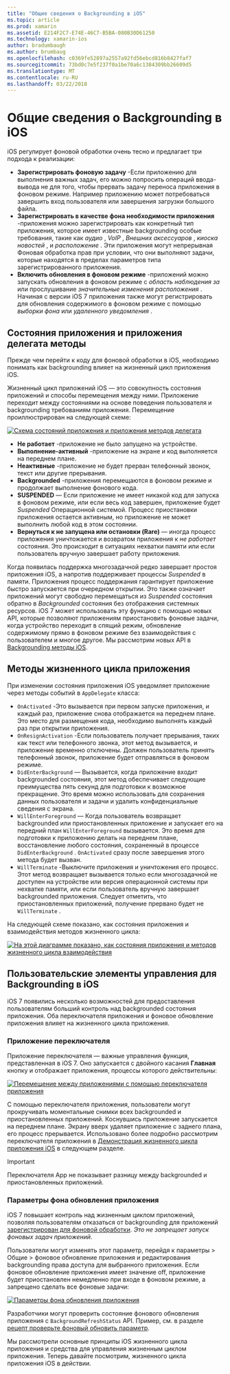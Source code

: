 ```yaml
---
title: "Общие сведения о Backgrounding в iOS"
ms.topic: article
ms.prod: xamarin
ms.assetid: E214F2C7-E74E-46C7-B5BA-080B30D61250
ms.technology: xamarin-ios
author: bradumbaugh
ms.author: brumbaug
ms.openlocfilehash: c0369fe52897a2557a92fd56ebcd816b8427faf7
ms.sourcegitcommit: 73bd0c7e5f237f0a1be70a6c1384309bb26609d5
ms.translationtype: MT
ms.contentlocale: ru-RU
ms.lasthandoff: 03/22/2018
---
```

# <a name="introduction-to-backgrounding-in-ios"></a>Общие сведения о Backgrounding в iOS

iOS регулирует фоновой обработки очень тесно и предлагает три подхода к реализации:

-  **Зарегистрировать фоновую задачу** -Если приложению для выполнения важных задач, его можно попросить операций ввода-вывода не для того, чтобы прервать задачу переноса приложения в фоновом режиме. Например приложению может потребоваться завершить вход пользователя или завершения загрузки большого файла.
-  **Зарегистрировать в качестве фона необходимости приложения** -приложения можно зарегистрировать как конкретный тип приложения, которое имеет известные backgrounding особые требования, такие как *аудио* , *VoIP* ,  *Внешних аксессуаров* , *киоска новостей* , и *расположение* . Эти приложения могут непрерывная Фоновая обработка прав при условии, что они выполняют задачи, которые находятся в пределах параметров типа зарегистрированного приложения.
-  **Включить обновления в фоновом режиме** -приложений можно запускать обновления в фоновом режиме с *область наблюдения за* или прослушивание *значительные изменения расположения* . Начиная с версии iOS 7 приложения также могут регистрировать для обновления содержимого в фоновом режиме с помощью *выборки фона* или *удаленного уведомления* .


## <a name="application-states-and-application-delegate-methods"></a>Состояния приложения и приложения делегата методы

Прежде чем перейти к коду для фоновой обработки в iOS, необходимо понимать как backgrounding влияет на жизненный цикл приложения iOS.

Жизненный цикл приложений iOS — это совокупность состояния приложений и способы перемещения между ними. Приложение переходит между состояниями на основе поведения пользователя и backgrounding требованиям приложения. Перемещение проиллюстрирован на следующей схеме:

 [![](introduction-to-backgrounding-in-ios-images/applicationlifecycle-.png "Схема состояний приложения и приложения методов делегата")](introduction-to-backgrounding-in-ios-images/applicationlifecycle-.png#lightbox)

-  **Не работает** -приложение не было запущено на устройстве.
-  **Выполнение-активный** -приложение на экране и код выполняется на переднем плане.
-  **Неактивные** -приложение не будет прерван телефонный звонок, текст или другие прерывания.
-  **Backgrounded** -приложения перемещаются в фоновом режиме и продолжает выполнение фонового кода.
-  **SUSPENDED** — Если приложение не имеет никакой код для запуска в фоновом режиме, или если весь код завершен, приложение будет *Suspended* Операционной системой. Процесс приостановки приложения остается активным, но приложение не может выполнить любой код в этом состоянии.
-  **Вернуться к не запущена или остановки (Rare)** — иногда процесс приложения уничтожается и возвратом приложения к *не работает* состояния. Это происходит в ситуациях нехватки памяти или если пользователь вручную завершает работу приложения.


Когда появилась поддержка многозадачной редко завершает простоя приложения iOS, а напротив поддерживает процессы *Suspended* в памяти. Приложения процесс поддержания гарантирует приложение быстро запускается при очередном открытии. Это также означает приложений могут свободно перемещаться из *Suspended* состояния обратно в *Backgrounded* состояния без отображения системных ресурсов. iOS 7 может использовать эту функцию с помощью новых API, которые позволяют приложениям приостановить фоновые задачи, когда устройство переходит в спящий режим, обновление содержимому прямо в фоновом режиме без взаимодействия с пользователем и многое другое. Мы рассмотрим новых API в [Backgrounding методы iOS](~/ios/app-fundamentals/backgrounding/ios-backgrounding-techniques/index.md).

## <a name="application-lifecycle-methods"></a>Методы жизненного цикла приложения

При изменении состояния приложения iOS уведомляет приложение через методы событий в `AppDelegate` класса:

-  `OnActivated` -Это вызывается при первом запуске приложения, и каждый раз, приложение снова отображается на переднем плане. Это место для размещения кода, необходимо выполнять каждый раз при открытии приложения.
-  `OnResignActivation` -Если пользователь получает прерывания, таких как текст или телефонного звонка, этот метод вызывается, и приложение временно отключены. Должен пользователь принять телефонный звонок, приложение будет отправляться в фоновом режиме.
-  `DidEnterBackground` — Вызывается, когда приложение входит backgrounded состояния, этот метод обеспечивает следующие преимущества пять секунд для подготовки к возможное прекращение. Это время можно использовать для сохранения данных пользователя и задачи и удалить конфиденциальные сведения с экрана.
-  `WillEnterForeground` — Когда пользователь возвращает backgrounded или приостановленных приложение и запускает его на передний план `WillEnterForeground` вызывается. Это время для подготовки к приложению делать на переднем плане, восстановление любого состояния, сохраненный в процессе `DidEnterBackground` .  `OnActivated` сразу после завершения этого метода будет вызван.
-  `WillTerminate` -Выключите приложения и уничтожения его процесс. Этот метод возвращает вызывается только если многозадачной не доступен на устройстве или версия операционной системы при нехватке памяти, или если пользователь вручную завершает backgrounded приложения. Следует отметить, что приостановленных приложений, получение прервано будет не `WillTerminate` .


На следующей схеме показано, как состояния приложения и взаимодействия методов жизненного цикла:

 [![](introduction-to-backgrounding-in-ios-images/image2.png "На этой диаграмме показано, как состояния приложения и методов жизненного цикла взаимодействия")](introduction-to-backgrounding-in-ios-images/image2.png#lightbox)

## <a name="user-controls-for-backgrounding-in-ios"></a>Пользовательские элементы управления для Backgrounding в iOS

iOS 7 появились несколько возможностей для предоставления пользователям больший контроль над backgrounded состояния приложения. Оба переключателя приложения и фоновое обновление приложения влияет на жизненного цикла приложения.

### <a name="app-switcher"></a>Приложение переключателя

Приложение переключателя — важные управления функция, представленная в iOS 7. Оно запускается с двойного касания **Главная** кнопку и отображает приложения, процессы которого действительны:

 [![](introduction-to-backgrounding-in-ios-images/app-switcher-.png "Перемещение между приложениями с помощью переключателя приложения")](introduction-to-backgrounding-in-ios-images/app-switcher-.png#lightbox)

С помощью переключателя приложения, пользователи могут прокручивать моментальные снимки всех backgrounded и приостановленных приложений. Коснувшись приложение запускается на переднем плане. Экрану вверх удаляет приложение с заднего плана, его процесс прерывается. Использовано более подробно рассмотрим переключателя приложения в [Демонстрация жизненного цикла приложения iOS](~/ios/app-fundamentals/backgrounding/application-lifecycle-demo.md) в следующем разделе.

> [!IMPORTANT]
> Переключателя App не показывает разницу между backgrounded и приостановленных приложений.



### <a name="background-app-refresh-settings"></a>Параметры фона обновления приложения

iOS 7 повышает контроль над жизненным циклом приложений, позволяя пользователям отказаться от backgrounding для приложений [зарегистрирован для фоновой обработки](~/ios/app-fundamentals/backgrounding/ios-backgrounding-techniques/registering-applications-to-run-in-background.md). *Это не запрещает запуск фоновых задач приложений*.

Пользователи могут изменять этот параметр, перейдя к <span class="uiitem">параметры > Общие > фоновое обновление приложения</span> и редактирования backgrounding права доступа для выбранного приложения. Если фоновое обновление приложения имеет значение off, приложение будет приостановлен немедленно при входе в фоновом режиме, а запрещено сделать все фоновые задачи:

 [![](introduction-to-backgrounding-in-ios-images/settings-.png "Параметры фона обновления приложения")](introduction-to-backgrounding-in-ios-images/settings-.png#lightbox)

Разработчики могут проверить состояние фонового обновления приложения с `BackgroundRefreshStatus` API. Пример, см. в разделе [рецепт проверьте фоновый обновить параметр](https://developer.xamarin.com/recipes/ios/multitasking/check_background_refresh_setting/).

Мы рассмотрели основные принципы iOS жизненного цикла приложения и средства для управления жизненным циклом приложения. Теперь давайте посмотрим, жизненного цикла приложения iOS в действии.

